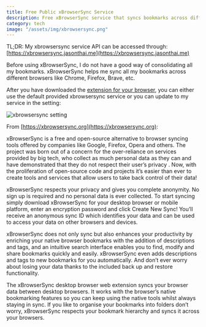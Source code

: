 ```yaml
---
title: Free Public xBrowserSync Service
description: Free xBrowserSync service that syncs bookmarks across different browsers.
category: tech
image: "/assets/img/xbrowsersync.png"
---
```


TL;DR: My xbrowsersync service API can be accessed through: [https://xbrowsersync.jasonthai.me](https://xbrowsersync.jasonthai.me)

Before using xBrowserSync, I do not have a good way of consolidating all my bookmarks. xBrowserSync helps me sync all my bookmarks across different browsers like Chrome, Firefox, Brave, etc. 

After you have downloaded the [extension for your browser](https://www.xbrowsersync.org/#download), you can either use the default provided xbrowsersync service or you can update to my service in the setting:

![xbrowsersync setting](/assets/img/xbrowsersync-setting.jpeg)

From [https://xbrowsersync.org](https://xbrowsersync.org):

> 
xBrowserSync is a free and open-source alternative to browser syncing tools offered by companies like Google, Firefox, Opera and others. The project was born out of a concern for the over-reliance on services provided by big tech, who collect as much personal data as they can and have demonstrated that they do not respect their user’s privacy . Now, with the proliferation of open-source code and projects it’s easier than ever to create tools and services that allow users to take back control of their data!

>
xBrowserSync respects your privacy and gives you complete anonymity. No sign up is required and no personal data is ever collected. To start syncing simply download xBrowserSync for your desktop browser or mobile platform, enter an encryption password and click Create New Sync! You’ll receive an anonymous sync ID which identifies your data and can be used to access your data on other browsers and devices.

>
xBrowserSync does not only sync but also enhances your productivity by enriching your native browser bookmarks with the addition of descriptions and tags, and an intuitive search interface enables you to find, modify and share bookmarks quickly and easily. xBrowserSync even adds descriptions and tags to new bookmarks for you automatically. And don’t ever worry about losing your data thanks to the included back up and restore functionality.

>
The xBrowserSync desktop browser web extension syncs your browser data between desktop browsers. It works with the browser’s native bookmarking features so you can keep using the native tools whilst always staying in sync. If you like to organise your bookmarks into folders don’t worry, xBrowserSync respects your bookmark hierarchy and syncs it across your browsers.